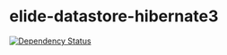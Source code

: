 elide-datastore-hibernate3
==========================

[![Dependency Status](https://www.versioneye.com/user/projects/5621504036d0ab0019000901/badge.svg?style=flat)](https://www.versioneye.com/user/projects/5621504036d0ab0019000901)

